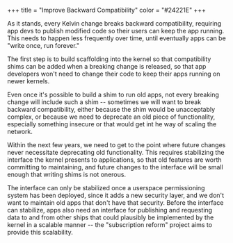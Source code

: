 +++
title = "Improve Backward Compatibility"
color = "#24221E"
+++

As it stands, every Kelvin change breaks backward compatibility, requiring app devs to publish modified code so their users can keep the app running.  This needs to happen less frequently over time, until eventually apps can be "write once, run forever."

The first step is to build scaffolding into the kernel so that compatibility shims can be added when a breaking change is released, so that app developers won't need to change their code to keep their apps running on newer kernels.

Even once it's possible to build a shim to run old apps, not every breaking change will include such a shim -- sometimes we will want to break backward compatibility, either because the shim would be unacceptably complex, or because we need to deprecate an old piece of functionality, especially something insecure or that would get int he way of scaling the network.

Within the next few years, we need to get to the point where future changes never necessitate deprecating old functionality.  This requires stabilizing the interface the kernel presents to applications, so that old features are worth committing to maintaining, and future changes to the interface will be small enough that writing shims is not onerous.

The interface can only be stabilized once a userspace permissioning system has been deployed, since it adds a new security layer, and we don't want to maintain old apps that don't have that security.  Before the interface can stabilize, apps also need an interface for publishing and requesting data to and from other ships that could plausibly be implemented by the kernel in a scalable manner -- the "subscription reform" project aims to provide this scalability.
